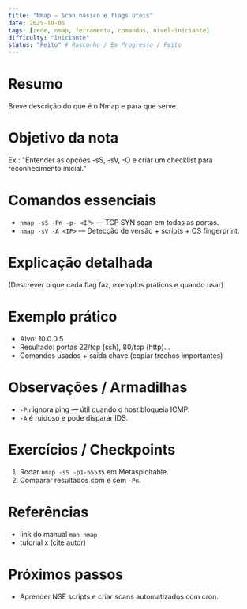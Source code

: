 ```yaml
---
title: "Nmap — Scan básico e flags úteis"
date: 2025-10-06
tags: [rede, nmap, ferramenta, comandos, nivel-iniciante]
difficulty: "Iniciante"
status: "Feito" # Rascunho / Em Progresso / Feito
---
```


# Resumo
Breve descrição do que é o Nmap e para que serve.

# Objetivo da nota
Ex.: "Entender as opções -sS, -sV, -O e criar um checklist para reconhecimento inicial."

# Comandos essenciais
- `nmap -sS -Pn -p- <IP>` — TCP SYN scan em todas as portas.
- `nmap -sV -A <IP>` — Detecção de versão + scripts + OS fingerprint.

# Explicação detalhada
(Descrever o que cada flag faz, exemplos práticos e quando usar)

# Exemplo prático
- Alvo: 10.0.0.5
- Resultado: portas 22/tcp (ssh), 80/tcp (http)...
- Comandos usados + saída chave (copiar trechos importantes)

# Observações / Armadilhas
- `-Pn` ignora ping — útil quando o host bloqueia ICMP.
- `-A` é ruidoso e pode disparar IDS.

# Exercícios / Checkpoints
1. Rodar `nmap -sS -p1-65535` em Metasploitable.
2. Comparar resultados com e sem `-Pn`.

# Referências
- link do manual `man nmap`
- tutorial x (cite autor)

# Próximos passos
- Aprender NSE scripts e criar scans automatizados com cron.













